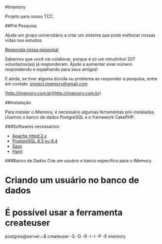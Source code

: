 #Imemory

Projeto para nosso TCC.

##Pré Pesquisa

Ajude um grupo universitário a criar um sistema que pode melhorar nossas vidas nos estudos.

[Responda nossa pesquisa!](http://imemory.com.br/pesquisa "pre pesquisa iMemory")

Sabemos que você vai colaborar, porque é só um minutinho! 207 voluntarios(as) já responderam. Ajude a aumentar esse número respondendo e espalhando para seus amigos!

E ainda, se tiver alguma dúvida ou problema ao responder a pesquisa, entre em contato.
project.imemory@gmail.com


[http://imemory.com.br](http://imemory.com.br)


##Instalação

Para instalar o iMemory, é necessário algumas ferramentas pré-instaladas. Usamos o banco de dados PostgreSQL e o framework CakePHP.

###Softwares necessários:
-  [Apache httpd 2.x](http://httpd.apache.org/)
-  [PostgreSQL 8.3 ou 8.4](http://www.postgresql.org/)
-  [Sass](http://sass-lang.com/)
-  [Haml](http://haml-lang.com/)

###Banco de Dados
Crie um usuário e banco específico para o iMemory.

  # Criando um usuário no banco de dados
  # É possível usar a ferramenta createuser
  postgres@server:~$ createuser -S -D -R -l -I -P -E imemory


